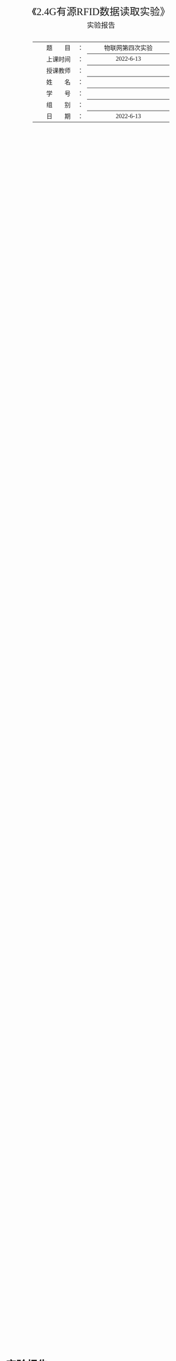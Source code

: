 <div class="cover" style="page-break-after:always;font-family:方正公文仿宋;width:100%;height:100%;border:none;margin: 0 auto;text-align:center;">
    <div style="width:60%;margin: 0 auto;height:0;padding-bottom:10%;">
        </br>
        <img src="https://s1.vika.cn/space/2022/06/11/f9da4f7f70174c899c960d7644cdaf76" alt="校名" style="width:100%;"/>
    </div>
    </br></br></br></br></br>
    <div style="width:60%;margin: 0 auto;height:0;padding-bottom:40%;">
        <img src="https://s1.vika.cn/space/2022/06/11/03e97917bb634f1b9468b3a4b9e2c5a7" alt="校徽" style="width:80%;"/>
	</div>
		</br></br></br>
    <span style="font-family:华文黑体Bold;text-align:center;font-size:20pt;margin: 10pt auto;line-height:30pt;">《2.4G有源RFID数据读取实验》</span>
    <p style="text-align:center;font-size:14pt;margin: 0 auto">实验报告 </p>
    </br>
    </br>
    <table style="border:none;text-align:center;width:72%;font-family:仿宋;font-size:14px; margin: 0 auto;">
    <tbody style="font-family:方正公文仿宋;font-size:12pt;">
    	<tr style="font-weight:normal;"> 
    		<td style="width:20%;text-align:right;">题　　目</td>
    		<td style="width:2%">：</td> 
    		<td style="width:40%;font-weight:normal;border-bottom: 1px solid;text-align:center;font-family:华文仿宋"> 物联网第四次实验</td>     </tr>
    	<tr style="font-weight:normal;"> 
    		<td style="width:20%;text-align:right;">上课时间</td>
    		<td style="width:2%">：</td> 
    		<td style="width:40%;font-weight:normal;border-bottom: 1px solid;text-align:center;font-family:华文仿宋"> 2022-6-13</td>     </tr>
    	<tr style="font-weight:normal;"> 
    		<td style="width:20%;text-align:right;">授课教师</td>
    		<td style="width:2%">：</td> 
    		<td style="width:40%;font-weight:normal;border-bottom: 1px solid;text-align:center;font-family:华文仿宋"> </td>     </tr>
    	<tr style="font-weight:normal;"> 
    		<td style="width:20%;text-align:right;">姓　　名</td>
    		<td style="width:2%">：</td> 
    		<td style="width:40%;font-weight:normal;border-bottom: 1px solid;text-align:center;font-family:华文仿宋"> </td>     </tr>
    	<tr style="font-weight:normal;"> 
    		<td style="width:20%;text-align:right;">学　　号</td>
    		<td style="width:2%">：</td> 
    		<td style="width:40%;font-weight:normal;border-bottom: 1px solid;text-align:center;font-family:华文仿宋"> </td>     </tr>
    	<tr style="font-weight:normal;"> 
    		<td style="width:20%;text-align:right;">组　　别</td>
    		<td style="width:%">：</td> 
    		<td style="width:40%;font-weight:normal;border-bottom: 1px solid;text-align:center;font-family:华文仿宋"> </td>     </tr>
    	<tr style="font-weight:normal;"> 
    		<td style="width:20%;text-align:right;">日　　期</td>
    		<td style="width:2%">：</td> 
    		<td style="width:40%;font-weight:normal;border-bottom: 1px solid;text-align:center;font-family:华文仿宋">2022-6-13</td>     </tr>
    </tbody>              
    </table>
</div>


<!-- 注释语句：导出PDF时会在这里分页 -->



# 实验报告

## 实验目的

有源RFID，又称为主动式RFID（Active tag），依据电子标签供电方式的不同进行划分的电子标签一种类型，通常支持远距离识别。电子标签可以分为有缘电子标签
(Active tag)、无源电子标 签(Passive tag)和半无源电子标签(Semi-passivetag)。有源电子标签内装有电池，无源射频标签没有内装电池，半无源电子标签(Semi-passive tag)部分依靠电池工作。

本次实验的目的就是了解2.4G有源卡的读取。

## 实验内容

1. 将读卡器和标签通电
2. 读卡器连接电脑
3. 使用串口工具获取数据

## 实验过程

1. 将读卡器接电，将标签连接好电池。
2. 用公母直连线连接电脑串口和有源2.4G节点的DB9接头，S1开关拨打到左边，让DB9和2.4G读卡器相连。
![](https://s1.vika.cn/space/2022/06/13/80d60c1516a6439aa50ff33f8376d154)
3. 打开串口调试助手，端口为COM5，波特率为9600，数据位为8，停止位为1，无校验位。设置好后打开串口，标签自动向读卡器发信息。
   ![2](https://s1.vika.cn/space/2022/06/13/11722541c067440f8e61ce0019eb7b56)

## python实现

本次实验代码较为简单，只需设置好串口参数，使用serial模块进行读取即可。

```jsx
from pickle import TRUE
import serial #导入模块
import binascii, time
import sys
import tkinter as tk
bps=9600
timex=None

ser=serial.Serial("COM5",bps,timeout=timex)
window = tk.Tk()
window.title('2.4G有源RFID数据读取') # 设置窗口的标题
window.geometry('600x480') # 设置窗口的大小
l = tk.Label(window,text='')
l.pack()
l0 = tk.Label(window,text='')
l0.pack()
text1 = tk.Text(window, width=100, height=50)
text1.pack()
l1 = tk.Label(window,text='')
l1.pack()

def refresh():
    strs = ''
    count = ser.inWaiting()
    data = b''
    if count > 0:
        data = ser.read(count)
    if data != b'':
        strhex = str(binascii.b2a_hex(data))
        strhex = strhex[1:]
       
        cnt = 1
        for i in strhex:
            print(i)
            strs += i.upper()
            if cnt%2 != 0:
                strs += ' '
            cnt = cnt+1
    strs += '\n'
    text1.insert(tk.END, strs)
    text1.update()
    window.after(1000,refresh)
window.after(1000,refresh)
window.mainloop()
```

## 实验总结

本次实验为《物联网工程》课程的第四次实验，2.4G 有源RFID 数据读取实验-V20170317。实验要求了解2.4G 有源卡的读取，并且编写python 程序来监控串口接收的数据将其在GUI界面显示出来。
这次实验的步骤非常简洁，同时，由于这已经是物联网的第四次实验，我们已经有了设备使用经验，所以能够在实验指导书的指导下快速地完成实验。
通过此次实验，我们体会到了有源2.4G 节点读卡的过程，以及进行了数据的分析。并且通过观看指导视频，我们还了解到了该模块的现实使用和ETC 的一些基本原理。